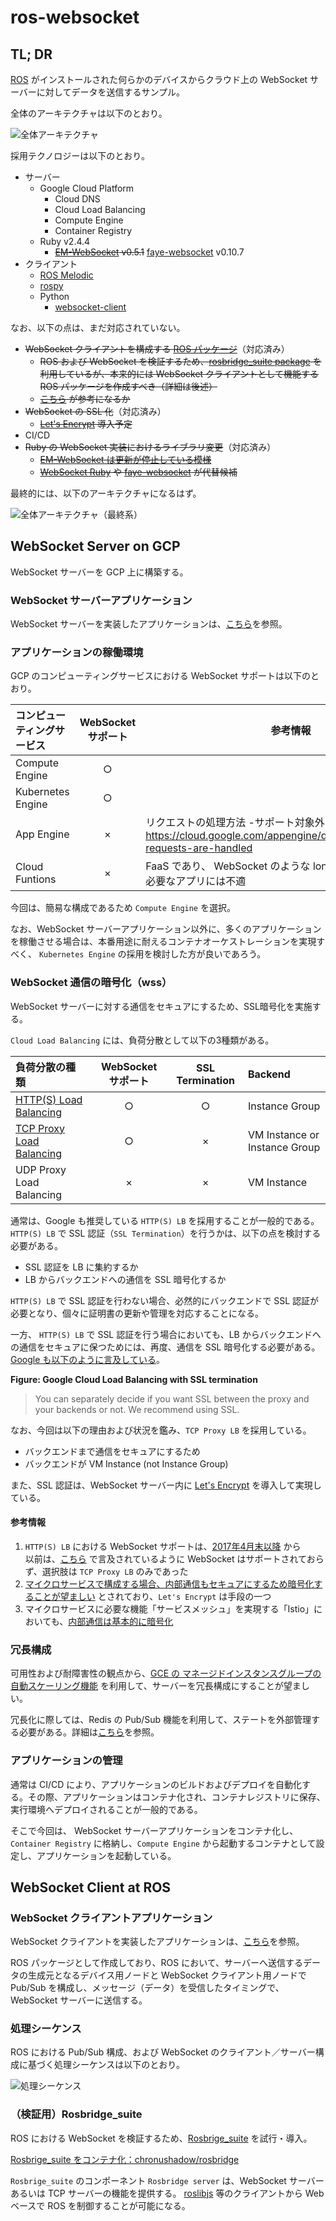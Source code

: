 # ros-websocket

## TL; DR

[ROS](http://wiki.ros.org) がインストールされた何らかのデバイスからクラウド上の WebSocket サーバーに対してデータを送信するサンプル。

全体のアーキテクチャは以下のとおり。

![全体アーキテクチャ](images/ROS-WebSocket_draft.svg "全体アーキテクチャ")

採用テクノロジーは以下のとおり。

* サーバー
  * Google Cloud Platform
    * Cloud DNS
    * Cloud Load Balancing
    * Compute Engine
    * Container Registry
  * Ruby v2.4.4
    * ~~[EM-WebSocket](https://github.com/igrigorik/em-websocket) v0.5.1~~ [faye-websocket](https://github.com/faye/faye-websocket-ruby) v0.10.7
* クライアント
  * [ROS Melodic](http://wiki.ros.org/melodic)
  * [rospy](http://wiki.ros.org/rospy)
  * Python
    * [websocket-client](https://github.com/websocket-client/websocket-client)


なお、以下の点は、まだ対応されていない。

* ~~WebSocket クライアントを構成する [ROS パッケージ](http://wiki.ros.org/ROS/Tutorials/CreatingPackage)~~（対応済み）
  * ~~ROS および WebSocket を検証するため、[rosbridge_suite package](http://wiki.ros.org/rosbridge_suite) を利用しているが、本来的には WebSocket クライアントとして機能する ROS パッケージを作成すべき（詳細は後述）~~
  * ~~[こちら](https://qiita.com/ryskiwt/items/bf33dae63561feac0f5d) が参考になるか~~
* ~~WebSocket の SSL 化~~（対応済み）
  * ~~[Let's Encrypt](https://letsencrypt.org/) 導入予定~~
* CI/CD
* ~~Ruby の WebSocket 実装におけるライブラリ変更~~（対応済み）
  * ~~[EM-WebSocket は更新が停止している模様](https://github.com/igrigorik/em-websocket/releases)~~
  * ~~[WebSocket Ruby](https://github.com/imanel/websocket-ruby) や [
faye-websocket](https://github.com/faye/faye-websocket-node) が代替候補~~

最終的には、以下のアーキテクチャになるはず。

![全体アーキテクチャ（最終系）](images/ROS-WebSocket.svg "全体アーキテクチャ（最終系）")


## WebSocket Server on GCP

WebSocket サーバーを GCP 上に構築する。

### WebSocket サーバーアプリケーション

WebSocket サーバーを実装したアプリケーションは、[こちら](https://github.com/chronushadow/ruby-websocket)を参照。

### アプリケーションの稼働環境

GCP のコンピューティングサービスにおける WebSocket サポートは以下のとおり。

|コンピューティングサービス|WebSocket サポート|参考情報|
|:--------------|:--:|--------|
|Compute Engine|○||
|Kubernetes Engine|○||
|App Engine|×|リクエストの処理方法 -サポート対象外の機能-https://cloud.google.com/appengine/docs/flexible/ruby/how-requests-are-handled|
|Cloud Funtions|×|FaaS であり、 WebSocket のような long-lived connections が必要なアプリには不適 |

今回は、簡易な構成であるため `Compute Engine` を選択。

なお、WebSocket サーバーアプリケーション以外に、多くのアプリケーションを稼働させる場合は、本番用途に耐えるコンテナオーケストレーションを実現すべく、 `Kubernetes Engine` の採用を検討した方が良いであろう。 

### WebSocket 通信の暗号化（wss）

WebSocket サーバーに対する通信をセキュアにするため、SSL暗号化を実施する。

`Cloud Load Balancing` には、負荷分散として以下の3種類がある。

|負荷分散の種類|WebSocket サポート|SSL Termination|Backend|
|:---------|:---------------:|:-------------:|:-----------|
|[HTTP(S) Load Balancing](https://cloud.google.com/load-balancing/docs/https/)|○|○|Instance Group|
|[TCP Proxy Load Balancing](https://cloud.google.com/load-balancing/docs/tcp/)|○|×|VM Instance or Instance Group|
|UDP Proxy Load Balancing|×|×|VM Instance|

通常は、Google も推奨している `HTTP(S) LB` を採用することが一般的である。
`HTTP(S) LB` で SSL 認証（`SSL Termination`）を行うかは、以下の点を検討する必要がある。

* SSL 認証を LB に集約するか
* LB からバックエンドへの通信を SSL 暗号化するか

`HTTP(S) LB` で SSL 認証を行わない場合、必然的にバックエンドで SSL 認証が必要となり、個々に証明書の更新や管理を対応することになる。

一方、 `HTTP(S) LB` で SSL 認証を行う場合においても、LB からバックエンドへの通信をセキュアに保つためには、再度、通信を SSL 暗号化する必要がある。 [Google も以下のように言及している](https://cloud.google.com/load-balancing/docs/ssl/)。

**Figure: Google Cloud Load Balancing with SSL termination**
> You can separately decide if you want SSL between the proxy and your backends or not. We recommend using SSL.

なお、今回は以下の理由および状況を鑑み、`TCP Proxy LB` を採用している。

* バックエンドまで通信をセキュアにするため
* バックエンドが VM Instance (not Instance Group)

また、SSL 認証は、WebSocket サーバー内に [Let's Encrypt](https://letsencrypt.org/) を導入して実現している。


#### 参考情報

1. `HTTP(S) LB` における WebSocket サポートは、[2017年4月末以降](https://cloud.google.com/compute/docs/load-balancing/http/#websocket_proxy_support) から\
以前は、[こちら](https://www.slideshare.net/fumihikoshiroyama/gcp-http) で言及されているように WebSocket はサポートされておらず、選択肢は `TCP Proxy LB` のみであった
2. [マイクロサービスで構成する場合、内部通信もセキュアにするため暗号化することが望ましい](https://www.infoq.com/jp/news/2016/12/microservices-security) とされており、`Let's Encrypt` は手段の一つ
3. マイクロサービスに必要な機能「サービスメッシュ」を実現する「Istio」においても、[内部通信は基本的に暗号化](https://istio.io/docs/concepts/security/mutual-tls/)

### 冗長構成

可用性および耐障害性の観点から、[GCE の マネージドインスタンスグループの自動スケーリング機能](https://cloud.google.com/compute/docs/autoscaler/) を利用して、サーバーを冗長構成にすることが望ましい。

冗長化に際しては、Redis の Pub/Sub 機能を利用して、ステートを外部管理する必要がある。詳細は[こちら](https://github.com/chronushadow/ruby-websocket)を参照。

### アプリケーションの管理

通常は CI/CD により、アプリケーションのビルドおよびデプロイを自動化する。その際、アプリケーションはコンテナ化され、コンテナレジストリに保存、実行環境へデプロイされることが一般的である。

そこで今回は、 WebSocket サーバーアプリケーションをコンテナ化し、`Container Registry` に格納し、`Compute Engine` から起動するコンテナとして設定し、アプリケーションを起動している。

## WebSocket Client at ROS

### WebSocket クライアントアプリケーション

WebSocket クライアントを実装したアプリケーションは、[こちら](https://github.com/chronushadow/websocket-client)を参照。

ROS パッケージとして作成しており、ROS において、サーバーへ送信するデータの生成元となるデバイス用ノードと WebSocket クライアント用ノードで Pub/Sub を構成し、メッセージ（データ）を受信したタイミングで、WebSocket サーバーに送信する。

### 処理シーケンス

ROS における Pub/Sub 構成、および WebSocket のクライアント／サーバー構成に基づく処理シーケンスは以下のとおり。

![処理シーケンス](images/processing-sequence.svg "処理シーケンス")


### （検証用）Rosbridge_suite

ROS における WebSocket を検証するため、[Rosbrige_suite](http://wiki.ros.org/rosbridge_suite) を試行・導入。

[Rosbrige_suite をコンテナ化：chronushadow/rosbridge](https://github.com/chronushadow/rosbridge)

`Rosbrige_suite` のコンポーネント `Rosbridge server` は、WebSocket サーバーあるいは TCP サーバーの機能を提供する。
[roslibjs](http://wiki.ros.org/roslibjs) 等のクライアントから Web ベースで ROS を制御することが可能になる。